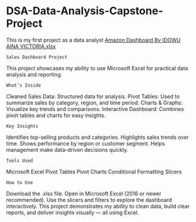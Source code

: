 # DSA-Data-Analysis-Capstone-Project
This is my first project as a data analyst
[Amazon Dashboard By IDOWU AINA VICTORIA.xlsx](https://github.com/user-attachments/files/21087598/Amazon.Dashboard.By.IDOWU.AINA.VICTORIA.xlsx)
  
    Sales Dashboard Project
This project showcases my ability to use Microsoft Excel for practical data analysis and reporting.

    What’s Inside
Cleaned Sales Data: Structured data for analysis.
Pivot Tables: Used to summarize sales by category, region, and time period.
Charts & Graphs: Visualize key trends and comparisons.
Interactive Dashboard: Combines pivot tables and charts for easy insights.
  
    Key Insights
Identifies top-selling products and categories.
Highlights sales trends over time.
Shows performance by region or customer segment.
Helps management make data-driven decisions quickly.
    
    Tools Used
Microsoft Excel
Pivot Tables
Pivot Charts
Conditional Formatting
Slicers
    
    How to Use
Download the .xlsx file.
Open in Microsoft Excel (2016 or newer recommended).
Use the slicers and filters to explore the dashboard interactively.
This project demonstrates my ability to clean data, build clear reports, and deliver insights visually — all using Excel.
